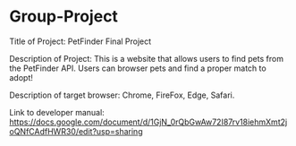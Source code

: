 # Group-Project
Title of Project: PetFinder Final Project

Description of Project: This is a website that allows users to find pets from the PetFinder API. Users can browser pets and find a proper match to adopt!

Description of target browser: Chrome, FireFox, Edge, Safari. 

Link to developer manual: https://docs.google.com/document/d/1GjN_0rQbGwAw72I87rv18iehmXmt2joQNfCAdfHWR30/edit?usp=sharing


